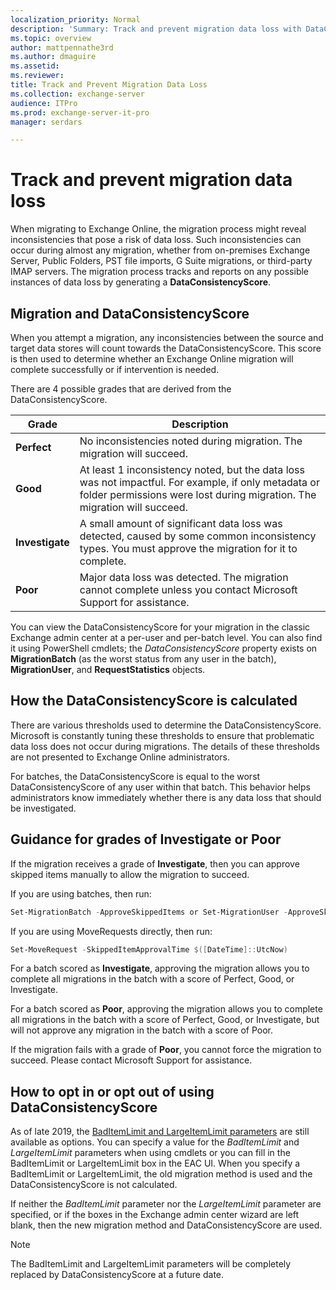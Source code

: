 ```yaml
---
localization_priority: Normal
description: 'Summary: Track and prevent migration data loss with DataConsistencyScore'
ms.topic: overview
author: mattpennathe3rd
ms.author: dmaguire
ms.assetid: 
ms.reviewer: 
title: Track and Prevent Migration Data Loss
ms.collection: exchange-server
audience: ITPro
ms.prod: exchange-server-it-pro
manager: serdars

---
```


# Track and prevent migration data loss

When migrating to Exchange Online, the migration process might reveal inconsistencies that pose a risk of data loss. Such inconsistencies can occur during almost any migration, whether from on-premises Exchange Server, Public Folders, PST file imports, G Suite migrations, or third-party IMAP servers. The migration process tracks and reports on any possible instances of data loss by generating a **DataConsistencyScore**.

## Migration and DataConsistencyScore

When you attempt a migration, any inconsistencies between the source and target data stores will count towards the DataConsistencyScore. This score is then used to determine whether an Exchange Online migration will complete successfully or if intervention is needed.

There are 4 possible grades that are derived from the DataConsistencyScore.

|Grade|Description|
|---|---|
|**Perfect**| No inconsistencies noted during migration. The migration will succeed.|
|**Good**| At least 1 inconsistency noted, but the data loss was not impactful. For example, if only metadata or folder permissions were lost during migration. The migration will succeed.|
|**Investigate**|A small amount of significant data loss was detected, caused by some common inconsistency types. You must approve the migration for it to complete.|
|**Poor**|Major data loss was detected. The migration cannot complete unless you contact Microsoft Support for assistance.|

You can view the DataConsistencyScore for your migration in the classic Exchange admin center at a per-user and per-batch level. You can also find it using PowerShell cmdlets; the *DataConsistencyScore* property exists on **MigrationBatch** (as the worst status from any user in the batch), **MigrationUser**, and **RequestStatistics** objects.

## How the DataConsistencyScore is calculated

There are various thresholds used to determine the DataConsistencyScore. Microsoft is constantly tuning these thresholds to ensure that problematic data loss does not occur during migrations. The details of these thresholds are not presented to Exchange Online administrators.

For batches, the DataConsistencyScore is equal to the worst DataConsistencyScore of any user within that batch. This behavior helps administrators know immediately whether there is any data loss that should be investigated.

## Guidance for grades of Investigate or Poor

If the migration receives a grade of **Investigate**, then you can approve skipped items manually to allow the migration to succeed.

If you are using batches, then run:

```PowerShell
Set-MigrationBatch -ApproveSkippedItems or Set-MigrationUser -ApproveSkippedItems
```

If you are using MoveRequests directly, then run:

```PowerShell
Set-MoveRequest -SkippedItemApprovalTime $([DateTime]::UtcNow)
```

For a batch scored as **Investigate**, approving the migration allows you to complete all migrations in the batch with a score of Perfect, Good, or Investigate.

For a batch scored as **Poor**, approving the migration allows you to complete all migrations in the batch with a score of Perfect, Good, or Investigate, but will not approve any migration in the batch with a score of Poor.

If the migration fails with a grade of **Poor**, you cannot force the migration to succeed. Please contact Microsoft Support for assistance.

## How to opt in or opt out of using DataConsistencyScore

As of late 2019, the [BadItemLimit and LargeItemLimit parameters](https://docs.microsoft.com/powershell/module/exchange/new-moverequest) are still available as options. You can specify a value for the *BadItemLimit* and *LargeItemLimit* parameters when using cmdlets or you can fill in the BadItemLimit or LargeItemLimit box in the EAC UI. When you specify a BadItemLimit or LargeItemLimit, the old migration method is used and the DataConsistencyScore is not calculated.

If neither the *BadItemLimit* parameter nor the *LargeItemLimit* parameter are specified, or if the boxes in the Exchange admin center wizard are left blank, then the new migration method and DataConsistencyScore are used.

> [!NOTE]
> The BadItemLimit and LargeItemLimit parameters will be completely replaced by DataConsistencyScore at a future date.
